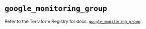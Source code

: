 # `google_monitoring_group`

Refer to the Terraform Registry for docs: [`google_monitoring_group`](https://registry.terraform.io/providers/hashicorp/google-beta/6.36.0/docs/resources/google_monitoring_group).

